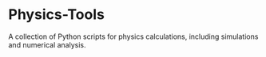 # Physics-Tools
A collection of Python scripts for physics calculations, including simulations and numerical analysis.
